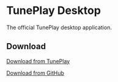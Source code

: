 # TunePlay Desktop

The official TunePlay desktop application.


## Download

[Download from TunePlay](https://www.tuneplay.net/app-download.php?v=windows)

[Download from GitHub](https://github.com/FreekBes/tuneplay-electron/raw/master/dist/tuneplay%20Setup%201.1.0.exe)
